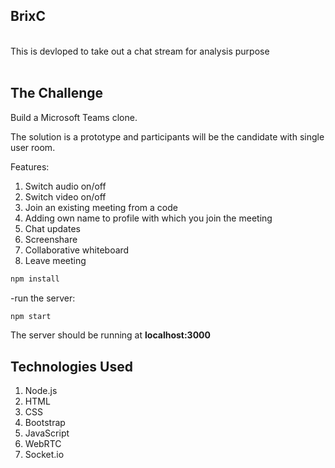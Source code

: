 <h2>BrixC</h2>

<br>This is devloped to take out a chat stream for analysis purpose<br>
<br>

The Challenge
------------

Build a Microsoft Teams clone.

The solution is a prototype and participants will be the candidate with single user room.

 Features:
 
1. Switch audio on/off
2. Switch video on/off
4. Join an existing meeting from a code
5. Adding own name to profile with which you join the meeting
6. Chat updates
9. Screenshare
10. Collaborative whiteboard
11. Leave meeting 


```bash
npm install
```
-run the server:
```bash
npm start
```
The server should be running at <strong>localhost:3000</strong><br>

Technologies Used 
-----------------


1. Node.js
2. HTML 
3. CSS 
4. Bootstrap
5. JavaScript
6. WebRTC
7. Socket.io









